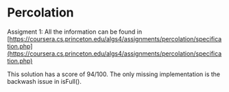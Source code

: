 # Percolation

Assigment 1: All the information can be found in [https://coursera.cs.princeton.edu/algs4/assignments/percolation/specification.php](https://coursera.cs.princeton.edu/algs4/assignments/percolation/specification.php)

This solution has a score of 94/100. The only missing implementation is the backwash issue in isFull().
